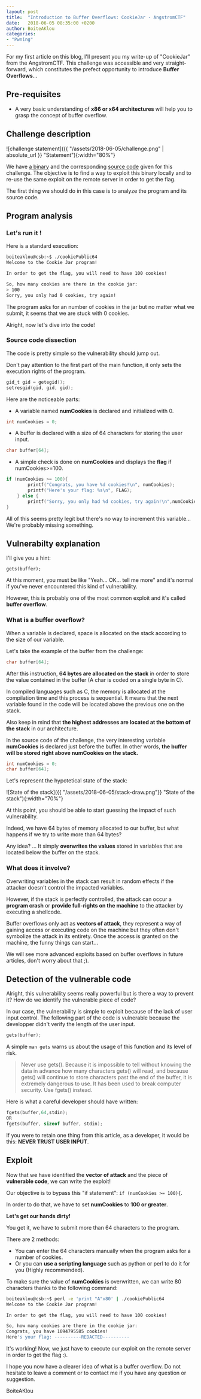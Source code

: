```yaml
---
layout: post
title:  "Introduction to Buffer Overflows: CookieJar - AngstromCTF"
date:   2018-06-05 08:35:00 +0200
author: BoiteAKlou
categories:
- "Pwning"
---
```

For my first article on this blog, I'll present you my write-up of "CookieJar" from the AngstromCTF. This challenge was accessible and very straight-forward, which constitutes the prefect opportunity to introduce **Buffer Overflows**...
 <!--excerpt-->

## Pre-requisites
* A very basic understanding of **x86 or x64 architectures** will help you to grasp the concept of buffer overflow.

## Challenge description
![challenge statement]({{ "/assets/2018-06-05/challenge.png" | absolute_url }} "Statement"){:width="80%"}

 We have [a binary]({{"/assets/2018-06-05/cookiePublic.c"}}) and the corresponding [source code]({{"/assets/2018-06-05/cookiePublic64"}}) given for this challenge. The objective is to find a way to exploit this binary locally and to re-use the same exploit on the remote server in order to get the flag.



 The first thing we should do in this case is to analyze the program and its source code.

## Program analysis
### Let's run it !

Here is a standard execution:

```bash
boiteaklou@csb:~$ ./cookiePublic64
Welcome to the Cookie Jar program!

In order to get the flag, you will need to have 100 cookies!

So, how many cookies are there in the cookie jar:
> 100
Sorry, you only had 0 cookies, try again!
```

The program asks for an number of cookies in the jar but no matter what we submit, it seems that we are stuck with 0 cookies.

Alright, now let's dive into the code!

### Source code dissection

The code is pretty simple so the vulnerability should jump out.

Don't pay attention to the first part of the main function, it only sets the execution rights of the program.

```c
gid_t gid = getegid();
setresgid(gid, gid, gid);
```
Here are the noticeable parts:

* A variable named **numCookies** is declared and initialized with 0.
```c
int numCookies = 0;
```
* A buffer is declared with a size of 64 characters for storing the user input.
```c
char buffer[64];
```
* A simple check is done on **numCookies** and displays the **flag** if numCookies>=100.
```c
if (numCookies >= 100){
		printf("Congrats, you have %d cookies!\n", numCookies);
		printf("Here's your flag: %s\n", FLAG);
	} else {
		printf("Sorry, you only had %d cookies, try again!\n",numCookies);
}
```


All of this seems pretty legit but there's no way to increment this variable... We're probably missing something.

## Vulnerabilty explanation

I'll give you a hint:
```
gets(buffer);
```

At this moment, you must be like "Yeah... OK... tell me more" and it's normal if you've never encountered this kind of vulnerability.

However, this is probably one of the most common exploit and it's called **buffer overflow**.

### What is a buffer overflow?

When a variable is declared, space is allocated on the stack according to the size of our variable.

Let's take the example of the buffer from the challenge:

```c
char buffer[64];
```

After this instruction, **64 bytes are allocated on the stack** in order to store the value contained in the buffer (A char is coded on a single byte in C).

In compiled languages such as C, the memory is allocated at the compilation time and this process is sequential. It means that the next variable found in the code will be located above the previous one on the stack.

Also keep in mind that **the highest addresses are located at the bottom of the stack** in our architecture.

In the source code of the challenge, the very interesting variable **numCookies** is declared just before the buffer. In other words, **the buffer will be stored right above numCookies on the stack.**

```c
int numCookies = 0;
char buffer[64];
```


Let's represent the hypotetical state of the stack:

![State of the stack]({{ "/assets/2018-06-05/stack-draw.png"}} "State of the stack"){:width="70%"}

At this point, you should be able to start guessing the impact of such vulnerability.

Indeed, we have 64 bytes of memory allocated to our buffer, but what happens if we try to write more than 64 bytes?

Any idea? ... It simply **overwrites the values** stored in variables that are located below the buffer on the stack.


### What does it involve?

Overwriting variables in the stack can result in random effects if the attacker doesn't control the impacted variables.

However, if the stack is perfectly controlled, the attack can occur a **program crash** or **provide full-rights on the machine** to the attacker by executing a shellcode.

Buffer overflows only act as **vectors of attack**, they represent a way of gaining access or executing code on the machine but they often don't symbolize the attack in its entirety. Once the access is granted on the machine, the funny things can start...

We will see more advanced exploits based on buffer overflows in future articles, don't worry about that ;).


## Detection of the vulnerable code

Alright, this vulnerability seems really powerful but is there a way to prevent it? How do we identify the vulnerable piece of code?

In our case, the vulnerability is simple to exploit because of the lack of user input control. The following part of the code is vulnerable because the developper didn't verify the length of the user input.

```c
gets(buffer);
```

A simple ```man gets``` warns us about the usage of this function and its level of risk.

> Never use gets().  Because it is impossible to tell without knowing the data in advance how many characters gets() will read,  and  because gets()  will continue to store characters past the end of the buffer, it is extremely dangerous to use.  It has been used to break computer security. Use fgets() instead.


Here is what a careful developer should have written:

```c
fgets(buffer,64,stdin);
OR
fgets(buffer, sizeof buffer, stdin);
```
If you were to retain one thing from this article, as a developer, it would be this: **NEVER TRUST USER INPUT**.

## Exploit

Now that we have identified the **vector of attack** and the piece of **vulnerable code**, we can write the exploit!

Our objective is to bypass this "if statement": ```if (numCookies >= 100){```.

In order to do that, we have to set **numCookies** to **100 or greater**.

**Let's get our hands dirty!**

You get it, we have to submit more than 64 characters to the program.


There are 2 methods:

* You can enter the 64 characters manually when the program asks for a number of cookies.
* Or you can **use a scripting language** such as python or perl to do it for you (Highly recommended).

To make sure the value of **numCookies** is overwritten, we can write 80 characters thanks to the following command:

```bash
boiteaklou@csb:~$ perl -e 'print "A"x80' | ./cookiePublic64
Welcome to the Cookie Jar program!

In order to get the flag, you will need to have 100 cookies!

So, how many cookies are there in the cookie jar:
Congrats, you have 1094795585 cookies!
Here's your flag: ----------REDACTED----------
```

It's working! Now, we just have to execute our exploit on the remote server in order to get the flag :).


I hope you now have a clearer idea of what is a buffer overflow. Do not hesitate to leave a comment or to contact me if you have any question or suggestion.



BoiteAKlou
